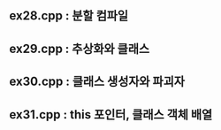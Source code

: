 ## ex28.cpp : 분할 컴파일
## ex29.cpp : 추상화와 클래스
## ex30.cpp : 클래스 생성자와 파괴자
## ex31.cpp : this 포인터, 클래스 객체 배열
